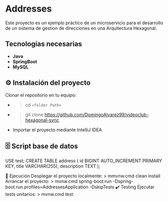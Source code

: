 # Addresses

Este proyecto es un ejemplo práctico de un microservicio para el desarrollo de un sistema de gestion de direcciones en una Arquitectura Hexagonal.

## Tecnologías necesarias

- **Java** 
- **SpringBoot** 
- **MySQL**

## ⚙️ Instalación del proyecto

Clonar el repositorio en tu equipo:
- > cd `<folder Path>`
- > git clone https://github.com/DomingoAlvarez99/videoclub-hexagonal-sync
- Importar el proyecto mediante IntelliJ IDEA

## 🗄️ Script base de datos
USE test;
CREATE TABLE address (
    id BIGINT AUTO_INCREMENT PRIMARY KEY,
    title VARCHAR(255),
    description TEXT
);

🚀 Ejecución
Desplegar el proyecto localmente: > mmvnw.cmd clean install
Arrancar el proyecto: > mvnw.cmd spring-boot:run -Dspring-boot.run.profiles=AddressesApplication -DskipTests
✔️ Testing
Ejecutar tests unitarios: > mvnw.cmd test
